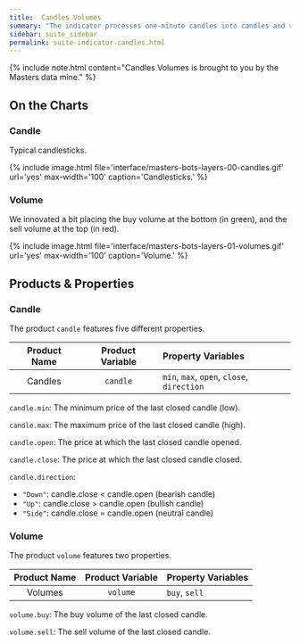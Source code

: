 ```yaml
---
title:  Candles Volumes
summary: "The indicator processes one-minute candles into candles and volumes information for all time frames."
sidebar: suite_sidebar
permalink: suite-indicator-candles.html
---
```


{% include note.html content="Candles Volumes is brought to you by the Masters data mine." %}

## On the Charts

### Candle

Typical candlesticks.

{% include image.html file='interface/masters-bots-layers-00-candles.gif' url='yes' max-width='100' caption='Candlesticks.' %}

### Volume

We innovated a bit placing the buy volume at the bottom (in green), and the sell volume at the top (in red).

{% include image.html file='interface/masters-bots-layers-01-volumes.gif' url='yes' max-width='100' caption='Volume.' %}

## Products & Properties

### Candle

The product ```candle``` features five different properties.

| Product Name | Product Variable | Property Variables |
| :---: | :---: | :--- | 
| Candles | ```candle``` | ```min```, ```max```, ```open```, ```close```, ```direction``` |

```candle.min```: The minimum price of the last closed candle (low).

```candle.max```: The maximum price of the last closed candle (high).

```candle.open```: The price at which the last closed candle opened.

```candle.close```: The price at which the last closed candle closed.

```candle.direction```: 
* ```"Down"```: candle.close < candle.open (bearish candle)
* ```"Up"```: candle.close > candle.open (bullish candle)
* ```"Side"```: candle.close = candle.open (neutral candle)

### Volume

The product ```volume``` features two properties.

| Product Name | Product Variable | Property Variables |
| :---: | :---: | :--- | 
| Volumes | ```volume``` | ```buy```, ```sell``` |

```volume.buy```: The buy volume of the last closed candle.

```volume.sell```: The sell volume of the last closed candle.
